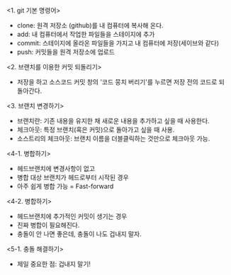 <1. git 기본 명령어>
- clone: 원격 저장소 (github)를 내 컴퓨터에 복사해 온다.
- add: 내 컴퓨터에서 작업한 파일들을 스테이지에 추가
- commit: 스테이지에 올라온 파일들을 가지고 내 컴퓨터에 저장(세이브와 같다)
- push: 커밋들을 원격 저장소에 업로드

<2. 브랜치를 이용한 커밋 되돌리기>
- 저장을 하고 소스코드 커밋 창의 '코드 뭉치 버리기'를 누르면 저장 전의 코드로 되돌아간다.

<3. 브랜치 변경하기>
- 브랜치란: 기존 내용을 유지한 채 새로운 내용을 추가하고 싶을 때 사용한다.
- 체크아웃: 특정 브랜치(혹은 커밋)으로 돌아가고 싶을 때 사용.
- 소스트리의 체크아웃: 브랜치 이름을 더블클릭하는 것만으로 체크아웃 가능.

<4-1. 병합하기>
- 헤드브랜치에 변경사항이 없고
- 병합 대상 브랜치가 헤드로부터 시작된 경우
- 아주 쉽게 병합 가능 = Fast-forward

<4-2. 병합하기>
- 헤드브랜치에 추가적인 커밋이 생기는 경우
- 진짜 병합이 필요해진다.
- 충돌이 안 나면 좋은데, 충돌이 나도 겁내지 말자.

<5-1. 충돌 해결하기>
- 제일 중요한 점: 겁내지 말기!
